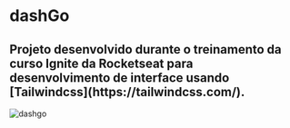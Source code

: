 # dashGo

<h2>Projeto desenvolvido durante o treinamento da curso Ignite da Rocketseat para desenvolvimento de interface usando [Tailwindcss](https://tailwindcss.com/).</h2>

![dashgo](https://user-images.githubusercontent.com/62710668/170874999-433ac3a0-c52f-4dd9-989c-de1aa94686d4.gif)
